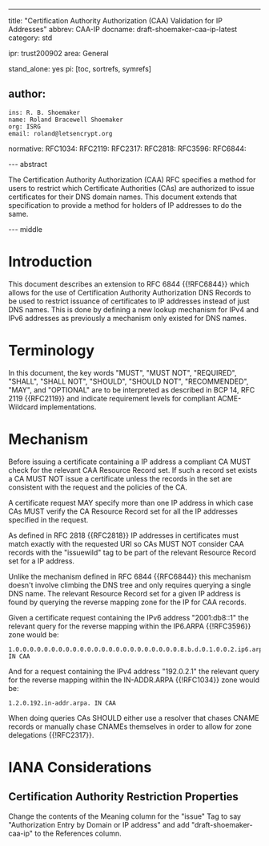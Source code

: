---
title: "Certification Authority Authorization (CAA) Validation for IP Addresses"
abbrev: CAA-IP
docname: draft-shoemaker-caa-ip-latest
category: std

ipr: trust200902
area: General

stand_alone: yes
pi: [toc, sortrefs, symrefs]

author:
 -
    ins: R. B. Shoemaker
    name: Roland Bracewell Shoemaker
    org: ISRG
    email: roland@letsencrypt.org

normative:
  RFC1034:
  RFC2119:
  RFC2317:
  RFC2818:
  RFC3596:
  RFC6844:

--- abstract

The Certification Authority Authorization (CAA) RFC specifies a method for users
to restrict which Certificate Authorities (CAs) are authorized to issue certificates
for their DNS domain names. This document extends that specification to provide
a method for holders of IP addresses to do the same.

--- middle

# Introduction

This document describes an extension to RFC 6844 {{!RFC6844}} which allows for
the use of Certification Authority Authorization DNS Records to be used to
restrict issuance of certificates to IP addresses instead of just DNS names.
This is done by defining a new lookup mechanism for IPv4 and IPv6 addresses
as previously a mechanism only existed for DNS names.

# Terminology

In this document, the key words "MUST", "MUST NOT", "REQUIRED", "SHALL", "SHALL
NOT", "SHOULD", "SHOULD NOT", "RECOMMENDED", "MAY", and "OPTIONAL" are to be
interpreted as described in BCP 14, RFC 2119 {{RFC2119}} and indicate
requirement levels for compliant ACME-Wildcard implementations.

# Mechanism

Before issuing a certificate containing a IP address a compliant CA MUST check
for the relevant CAA Resource Record set. If such a record set exists a CA MUST
NOT issue a certificate unless the records in the set are consistent with the
request and the policies of the CA.

A certificate request MAY specify more than one IP address in which case CAs
MUST verify the CA Resource Record set for all the IP addresses specified in
the request.

As defined in RFC 2818 {{RFC2818}} IP addresses in certificates must match
exactly with the requested URI so CAs MUST NOT consider CAA records with the
"issuewild" tag to be part of the relevant Resource Record set for a IP
address.

Unlike the mechanism defined in RFC 6844 {{RFC6844}} this mechanism doesn't
involve climbing the DNS tree and only requires querying a single DNS name. The
relevant Resource Record set for a given IP address is found by querying the
reverse mapping zone for the IP for CAA records.

Given a certificate request containing the IPv6 address "2001:db8::1" the relevant
query for the reverse mapping within the IP6.ARPA {{!RFC3596}} zone would be:

~~~~~~~~~~
1.0.0.0.0.0.0.0.0.0.0.0.0.0.0.0.0.0.0.0.0.0.0.0.8.b.d.0.1.0.0.2.ip6.arpa. IN CAA
~~~~~~~~~~

And for a request containing the IPv4 address "192.0.2.1" the relevant query for
the reverse mapping within the IN-ADDR.ARPA {{!RFC1034}} zone would be:

~~~~~~~~~~
1.2.0.192.in-addr.arpa. IN CAA
~~~~~~~~~~

When doing queries CAs SHOULD either use a resolver that chases CNAME records or
manually chase CNAMEs themselves in order to allow for zone delegations {{!RFC2317}}.

# IANA Considerations

## Certification Authority Restriction Properties

Change the contents of the Meaning column for the "issue" Tag to say
"Authorization Entry by Domain or IP address" and add "draft-shoemaker-caa-ip" to the
References column.
